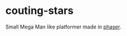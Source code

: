 # couting-stars
Small Mega Man like platformer made in [phaser](https://github.com/photonstorm/phaser).
